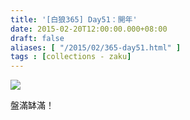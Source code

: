 ```yaml
---
title: '[白狼365] Day51：開年'
date: 2015-02-20T12:00:00.000+08:00
draft: false
aliases: [ "/2015/02/365-day51.html" ]
tags : [collections - zaku]
---
```


![](/images/zaku051.jpg)

盤滿缽滿！
